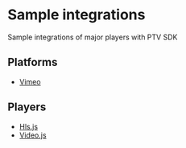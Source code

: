# Sample integrations
Sample integrations of major players with PTV SDK

## Platforms

- [Vimeo](vimeo/)

## Players

- [Hls.js](hlsjs/)
- [Video.js](videojs/)
